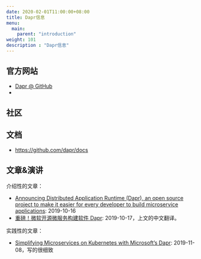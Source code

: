 ```yaml
---
date: 2020-02-01T11:00:00+08:00
title: Dapr信息
menu:
  main:
    parent: "introduction"
weight: 101
description : "Dapr信息"
---
```


## 官方网站

- [Dapr @ GitHub](https://github.com/dapr/dapr)
- 

## 社区



## 文档

- https://github.com/dapr/docs

## 文章&演讲

介绍性的文章：

- [Announcing Distributed Application Runtime (Dapr), an open source project to make it easier for every developer to build microservice applications](https://cloudblogs.microsoft.com/opensource/2019/10/16/announcing-dapr-open-source-project-build-microservice-applications/): 2019-10-16
- [重磅！微软开源微服务构建软件 Dapr](https://www.infoq.cn/article/ygNxYaTIxdBjejcyjv8Y): 2019-10-17，上文的中文翻译。

实践性的文章：

- [Simplifying Microservices on Kubernetes with Microsoft’s Dapr](https://itnext.io/simplifying-microservices-on-kubernetes-with-microsofts-dapr-distributed-application-runtime-9aece5723484): 2019-11-08，写的很细致

